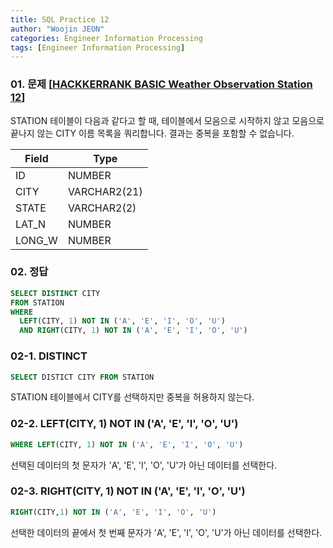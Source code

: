 ```yaml
---
title: SQL Practice 12
author: "Woojin JEON"
categories: Engineer Information Processing
tags: [Engineer Information Processing]
---
```


### 01. 문제 [[HACKKERRANK BASIC Weather Observation Station 12](https://www.hackerrank.com/challenges/weather-observation-station-12/problem?isFullScreen=true&h_r=next-challenge&h_v=zen&h_r=next-challenge&h_v=zen&h_r=next-challenge&h_v=zen&h_r=next-challenge&h_v=zen)]

STATION 테이블이 다음과 같다고 할 때, 테이블에서 모음으로 시작하지 않고 모음으로 끝나지 않는 CITY 이름 목록을 쿼리합니다.
결과는 중복을 포함할 수 없습니다.

| Field  | Type         |
|--------|--------------|
| ID     | NUMBER       |
| CITY   | VARCHAR2(21) |
| STATE  | VARCHAR2(2)  |
| LAT_N  | NUMBER       |
| LONG_W | NUMBER       |

### 02. 정답

```sql
SELECT DISTINCT CITY
FROM STATION
WHERE 
  LEFT(CITY, 1) NOT IN ('A', 'E', 'I', 'O', 'U') 
  AND RIGHT(CITY, 1) NOT IN ('A', 'E', 'I', 'O', 'U')
```

### 02-1. DISTINCT

```sql
SELECT DISTICT CITY FROM STATION
```

STATION 테이블에서 CITY를 선택하지만 중복을 허용하지 않는다.

### 02-2. LEFT(CITY, 1) NOT IN ('A', 'E', 'I', 'O', 'U')

```sql
WHERE LEFT(CITY, 1) NOT IN ('A', 'E', 'I', 'O', 'U')
```

선택된 데이터의 첫 문자가 'A', 'E', 'I', 'O', 'U'가 아닌 데이터를 선택한다.

### 02-3. RIGHT(CITY, 1) NOT IN ('A', 'E', 'I', 'O', 'U')

```sql
RIGHT(CITY,1) NOT IN ('A', 'E', 'I', 'O', 'U')
```

선택한 데이터의 끝에서 첫 번째 문자가 'A', 'E', 'I', 'O', 'U'가 아닌 데이터를 선택한다.
